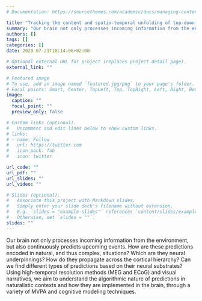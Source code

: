 ```yaml
---
# Documentation: https://sourcethemes.com/academic/docs/managing-content/

title: "Tracking the content and spatio-temporal unfolding of top-down predictions across the cortical hierarchy"
summary: "Our brain not only processes incoming information from the environment, but also continuously predicts upcoming events. How are these predictions encoded in natural, and thus complex, situations? Which are they neural underpinnings? How do they propagate across the cortical hierarchy?"
authors: []
tags: []
categories: []
date: 2020-07-21T18:14:06+02:00

# Optional external URL for project (replaces project detail page).
external_link: ""

# Featured image
# To use, add an image named `featured.jpg/png` to your page's folder.
# Focal points: Smart, Center, TopLeft, Top, TopRight, Left, Right, BottomLeft, Bottom, BottomRight.
image:
  caption: ""
  focal_point: ""
  preview_only: false

# Custom links (optional).
#   Uncomment and edit lines below to show custom links.
# links:
# - name: Follow
#   url: https://twitter.com
#   icon_pack: fab
#   icon: twitter

url_code: ""
url_pdf: ""
url_slides: ""
url_video: ""

# Slides (optional).
#   Associate this project with Markdown slides.
#   Simply enter your slide deck's filename without extension.
#   E.g. `slides = "example-slides"` references `content/slides/example-slides.md`.
#   Otherwise, set `slides = ""`.
slides: ""
---
```


Our brain not only processes incoming information from the environment, but also continuously predicts upcoming events. How are these predictions encoded in natural, and thus complex, situations? Which are they neural underpinnings? How do they propagate across the cortical hierarchy? Can we find different types of predictions based on their neural substrates? Using high-temporal resolution methods (MEG and ECoG) and visual narratives, we aim to understand the algorithmic nature of predictions in naturalistic contexts and how they are implemented in the brain, through a variety of MVPA and cognitive modeling techniques.